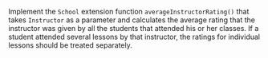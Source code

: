 

Implement the `School` extension function `averageInstructorRating()` that takes
`Instructor` as a parameter and calculates the average rating that the
instructor was given by all the students that attended his or her classes. If a
student attended several lessons by that instructor, the ratings for individual
lessons should be treated separately.
